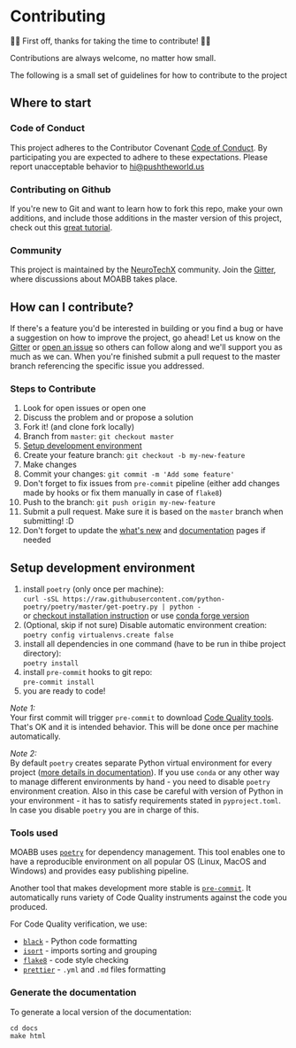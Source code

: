 # Contributing

:tada::clinking_glasses: First off, thanks for taking the time to contribute!
:tada::clinking_glasses:

Contributions are always welcome, no matter how small.

The following is a small set of guidelines for how to contribute to the project

## Where to start

### Code of Conduct

This project adheres to the Contributor Covenant [Code of Conduct](CODE_OF_CONDUCT.md). By
participating you are expected to adhere to these expectations. Please report unacceptable
behavior to [hi@pushtheworld.us](mailto:hi@pushtheworld.us)

### Contributing on Github

If you're new to Git and want to learn how to fork this repo, make your own additions, and
include those additions in the master version of this project, check out this
[great tutorial](http://blog.davidecoppola.com/2016/11/howto-contribute-to-open-source-project-on-github/).

### Community

This project is maintained by the [NeuroTechX](www.neurotechx.com) community. Join the
[Gitter](https://gitter.im/moabb_dev/community), where discussions about MOABB takes
place.

## How can I contribute?

If there's a feature you'd be interested in building or you find a bug or have a
suggestion on how to improve the project, go ahead! Let us know on the
[Gitter](https://gitter.im/moabb_dev/community) or [open an issue](../../issues) so others
can follow along and we'll support you as much as we can. When you're finished submit a
pull request to the master branch referencing the specific issue you addressed.

### Steps to Contribute

1. Look for open issues or open one
1. Discuss the problem and or propose a solution
1. Fork it! (and clone fork locally)
1. Branch from `master`: `git checkout master`
1. [Setup development environment](#setup-development-environment)
1. Create your feature branch: `git checkout -b my-new-feature`
1. Make changes
1. Commit your changes: `git commit -m 'Add some feature'`
1. Don't forget to fix issues from `pre-commit` pipeline (either add changes made by hooks
   or fix them manually in case of `flake8`)
1. Push to the branch: `git push origin my-new-feature`
1. Submit a pull request. Make sure it is based on the `master` branch when submitting! :D
1. Don't forget to update the
   [what's new](http://moabb.neurotechx.com/docs/whats_new.html) and
   [documentation](http://moabb.neurotechx.com/docs/index.html) pages if needed

## Setup development environment

1. install `poetry` (only once per machine):\
   `curl -sSL https://raw.githubusercontent.com/python-poetry/poetry/master/get-poetry.py | python -`\
   or [checkout installation instruction](https://python-poetry.org/docs/#installation) or
   use [conda forge version](https://anaconda.org/conda-forge/poetry)
1. (Optional, skip if not sure) Disable automatic environment creation:\
   `poetry config virtualenvs.create false`
1. install all dependencies in one command (have to be run in thibe project directory):\
   `poetry install`
1. install `pre-commit` hooks to git repo:\
   `pre-commit install`
1. you are ready to code!

_Note 1:_\
Your first commit will trigger `pre-commit` to download [Code Quality tools](#tools-used).
That's OK and it is intended behavior. This will be done once per machine automatically.

_Note 2:_\
By default `poetry` creates separate Python virtual environment for every project ([more details in documentation](https://python-poetry.org/docs/managing-environments/)).
If you use `conda` or any other way to manage different environments by hand - you need to
disable `poetry` environment creation. Also in this case be careful with version of Python
in your environment - it has to satisfy requirements stated in `pyproject.toml`. In case you
disable `poetry` you are in charge of this.

### Tools used

MOABB uses [`poetry`](https://python-poetry.org/) for dependency management. This tool
enables one to have a reproducible environment on all popular OS (Linux, MacOS and
Windows) and provides easy publishing pipeline.

Another tool that makes development more stable is
[`pre-commit`](https://pre-commit.com/). It automatically runs variety of Code Quality
instruments against the code you produced.

For Code Quality verification, we use:

- [`black`](https://github.com/psf/black) - Python code formatting
- [`isort`](https://github.com/timothycrosley/isort) - imports sorting and grouping
- [`flake8`](https://gitlab.com/pycqa/flake8) - code style checking
- [`prettier`](https://github.com/prettier/prettier) - `.yml` and `.md` files formatting

### Generate the documentation

To generate a local version of the documentation:

```
cd docs
make html
```
